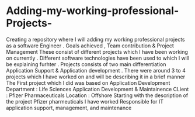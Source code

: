 # Adding-my-working-professional-Projects-
Creating a repository where I will adding my working professional projects as a software Engineer . Goals achieved , Team contribution &amp; Project Management 
These consist of different projects which I have been working on currently . Different software technologies have been used to which I will be explaining furhter . Projects consists of two main differentiation Application Support & Application development .
There were around 3 to 4 projects which I have worked on and will be describing it in a brief manner 
The First project which I did was based on Application Development 
Department : Life Sciences Application Development & Maintainence CLient : Pfizer Pharmaceuticals Location : Offshore 
Starting with the description of the project 
Pfizer pharmeuticals I have worked 
Responsible for IT application support, management, and maintenance
